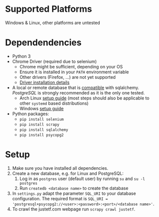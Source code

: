 Supported Platforms
===================
Windows & Linux, other platforms are untested

Dependendencies
===============
* Python 3
* Chrome Driver (required due to selenium)
    * Chrome might be sufficient, depending on your OS
    * Ensure it is installed in your `PATH` environment variable  
    * Other drivers (Firefox, ...) are not yet supported
    * [Driver installation details](https://selenium-python.readthedocs.io/installation.html)
* A local or remote database that is [compatible](https://www.sqlalchemy.org/features.html) with sqlalchemy. 
    *PostgreSQL* is strongly recommended as it is the only one tested.
    * Arch Linux [setup guide](https://wiki.archlinux.org/index.php/PostgreSQL) (most steps should also be applicable to other `systemd` based distributions)
    * Windows [setup guide](https://www.postgresqltutorial.com/install-postgresql/)
* Python packages:
    * ```pip install selenium```
    * ```pip install scrapy```
    * ```pip install sqlalchemy```
    * ```pip install psycopg2```
    
Setup
=====
1. Make sure you have installed all dependencies.
2. Create a new database, e.g. for Linux and PostgreSQL:
    1. Log in as `postgres` user (default user) by running `su` and `su -l postgres`
    2. Run `createdb <database name>` to create the database
3. In `settings.py` adapt the parameter `SQL_URI` to your database configuration. The required format is
`SQL_URI = 'postgresql+psycopg2://<user>:<password>:<port>/<database name>'`.
4. To crawl the justetf.com webpage run `scrapy crawl justetf`. 
    
